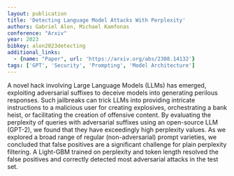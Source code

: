 ```yaml
---
layout: publication
title: 'Detecting Language Model Attacks With Perplexity'
authors: Gabriel Alon, Michael Kamfonas
conference: "Arxiv"
year: 2023
bibkey: alon2023detecting
additional_links:
  - {name: "Paper", url: 'https://arxiv.org/abs/2308.14132'}
tags: ['GPT', 'Security', 'Prompting', 'Model Architecture']
---
```

A novel hack involving Large Language Models (LLMs) has emerged, exploiting
adversarial suffixes to deceive models into generating perilous responses. Such
jailbreaks can trick LLMs into providing intricate instructions to a malicious
user for creating explosives, orchestrating a bank heist, or facilitating the
creation of offensive content. By evaluating the perplexity of queries with
adversarial suffixes using an open-source LLM (GPT-2), we found that they have
exceedingly high perplexity values. As we explored a broad range of regular
(non-adversarial) prompt varieties, we concluded that false positives are a
significant challenge for plain perplexity filtering. A Light-GBM trained on
perplexity and token length resolved the false positives and correctly detected
most adversarial attacks in the test set.
